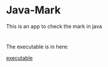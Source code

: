 # Java-Mark

This is an app to check the mark in java
#
The executable is in here:

[executable](WindowsFormsApp1/bin/Debug/WindowsFormsApp1.exe)

